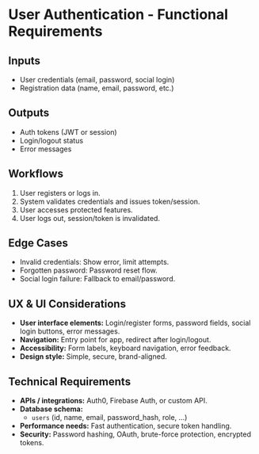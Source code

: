 # User Authentication - Functional Requirements

## Inputs
- User credentials (email, password, social login)
- Registration data (name, email, password, etc.)

## Outputs
- Auth tokens (JWT or session)
- Login/logout status
- Error messages

## Workflows
1. User registers or logs in.
2. System validates credentials and issues token/session.
3. User accesses protected features.
4. User logs out, session/token is invalidated.

## Edge Cases
- Invalid credentials: Show error, limit attempts.
- Forgotten password: Password reset flow.
- Social login failure: Fallback to email/password.

## UX & UI Considerations
- **User interface elements:** Login/register forms, password fields, social login buttons, error messages.
- **Navigation:** Entry point for app, redirect after login/logout.
- **Accessibility:** Form labels, keyboard navigation, error feedback.
- **Design style:** Simple, secure, brand-aligned.

## Technical Requirements
- **APIs / integrations:** Auth0, Firebase Auth, or custom API.
- **Database schema:**
  - `users` (id, name, email, password_hash, role, ...)
- **Performance needs:** Fast authentication, secure token handling.
- **Security:** Password hashing, OAuth, brute-force protection, encrypted tokens.
